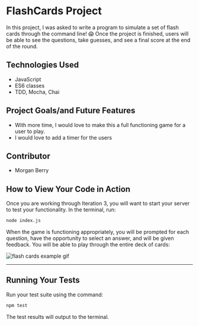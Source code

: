 # FlashCards Project

In this project, I was asked to write a program to simulate a set of flash cards through the command line! 😱  Once the project is finished, users will be able to see the questions, take guesses, and see a final score at the end of the round.

## Technologies Used

- JavaScript
- ES6 classes
- TDD, Mocha, Chai

## Project Goals/and Future Features
- With more time, I would love to make this a full functioning game for a user to play.
- I would love to add a timer for the users

## Contributor

- Morgan Berry


## How to View Your Code in Action

Once you are working through Iteration 3, you will want to start your server to test your functionality.
In the terminal, run:

```bash
node index.js
```

When the game is functioning appropriately, you will be prompted for each question, have the opportunity to select an answer, and will be given feedback. You will be able to play through the entire deck of cards:

![flash cards example gif](https://media.giphy.com/media/1zkb1q58eTiTH6D7wc/giphy.gif)

---

## Running Your Tests

Run your test suite using the command:

```bash
npm test
```

The test results will output to the terminal.
